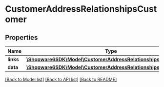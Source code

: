 # CustomerAddressRelationshipsCustomer

## Properties
Name | Type | Description | Notes
------------ | ------------- | ------------- | -------------
**links** | [**\Shopware6SDK\Model\CustomerAddressRelationshipsCustomerLinks**](CustomerAddressRelationshipsCustomerLinks.md) |  | [optional] 
**data** | [**\Shopware6SDK\Model\CustomerAddressRelationshipsCustomerData**](CustomerAddressRelationshipsCustomerData.md) |  | [optional] 

[[Back to Model list]](../../README.md#documentation-for-models) [[Back to API list]](../../README.md#documentation-for-api-endpoints) [[Back to README]](../../README.md)

